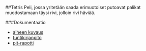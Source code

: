 ##Tetris
Peli, jossa yritetään saada erimuotoiset putoavat palikat muodostamaan täysi rivi, jolloin rivi häviää.


###Dokumentaatio
* [aiheen kuvaus](dokumentaatio/aiheenKuvausJaRakenne.md)
* [tuntikirjanpito](dokumentaatio/tuntikirjanpito.md)
* [pit-rapotti](https://github.com/inla/Tetris/blob/master/dokumentaatio/pit-raportti/201609231744/index.html)
